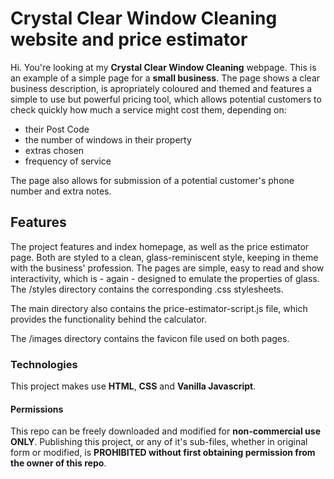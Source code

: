 # Crystal Clear Window Cleaning website and price estimator

Hi. You're looking at my **Crystal Clear Window Cleaning** webpage. This is an example of a simple page for a **small business**. The page shows a clear business description, is apropriately coloured and themed and features a simple to use but powerful pricing tool, which allows potential customers to check quickly how much a service might cost them, depending on:
- their Post Code
- the number of windows in their property
- extras chosen
- frequency of service

The page also allows for submission of a potential customer's phone number and extra notes.

## Features

The project features and index homepage, as well as the price estimator page. Both are styled to a clean, glass-reminiscent style, keeping in theme with the business' profession. The pages are simple, easy to read and show interactivity, which is - again - designed to emulate the properties of glass. The /styles directory contains the corresponding .css stylesheets.

The main directory also contains the price-estimator-script.js file, which provides the functionality behind the calculator. 

The /images directory contains the favicon file used on both pages.

### Technologies

This project makes use **HTML**, **CSS** and **Vanilla Javascript**.

#### Permissions

This repo can be freely downloaded and modified for **non-commercial use ONLY**.
Publishing this project, or any of it's sub-files, whether in original form or modified, is **PROHIBITED without first obtaining permission from the owner of this repo**.

